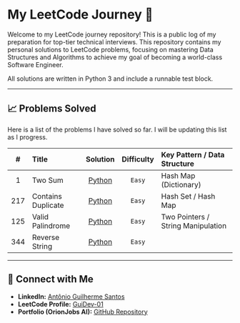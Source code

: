 # My LeetCode Journey 🚀

Welcome to my LeetCode journey repository! This is a public log of my preparation for top-tier technical interviews. This repository contains my personal solutions to LeetCode problems, focusing on mastering Data Structures and Algorithms to achieve my goal of becoming a world-class Software Engineer.

All solutions are written in Python 3 and include a runnable test block.

---

## 📈 Problems Solved

Here is a list of the problems I have solved so far. I will be updating this list as I progress.

| # | Title | Solution | Difficulty | Key Pattern / Data Structure |
|:---:|:---|:---:|:---:|:---|
| 1 | Two Sum | [Python](./001-two-sum.py) | `Easy` | Hash Map (Dictionary) |
| 217 | Contains Duplicate | [Python](./contains_Duplicate.py) | `Easy` | Hash Set / Hash Map |
| 125 | Valid Palindrome | [Python](./validPalindrome.py) | `Easy` | Two Pointers / String Manipulation |
| 344 | Reverse String | [Python](./reverseString.py) | `Easy` | | Two Pointers / String Manipulation | 

---

## 🔗 Connect with Me

* **LinkedIn:** [Antônio Guilherme Santos](https://www.linkedin.com/in/antonio-guilherme-santos/)
* **LeetCode Profile:** [GuiDev-01](https://leetcode.com/u/guidev-01/)
* **Portfolio (OrionJobs AI):** [GitHub Repository](https://github.com/GuiDev-01/orion-jobs-ai)
